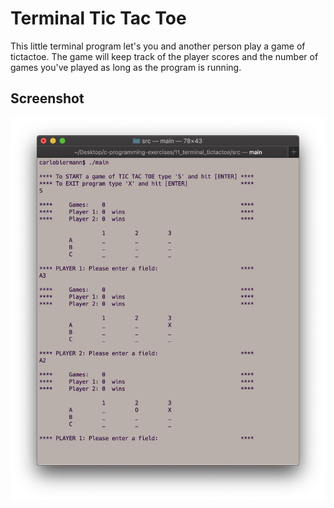 # Terminal Tic Tac Toe

This little terminal program let's you and another person play a game of tictactoe.
The game will keep track of the player scores and the number of games you've played as long as the program is running.

## Screenshot

![screenshot](https://github.com/carlobiermann/c-programming-exercises/blob/master/11_terminal_tictactoe/pics/terminal-tictactoe.jpg)
